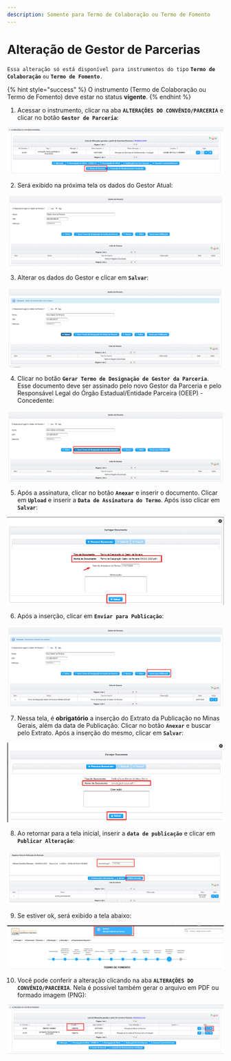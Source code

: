```yaml
---
description: Somente para Termo de Colaboração ou Termo de Fomento
---
```


# Alteração de Gestor de Parcerias

`Essa alteração só está disponível para instrumentos do tipo` **`Termo de Colaboração`** `ou` **`Termo de Fomento`**`.`

{% hint style="success" %}
O instrumento \(Termo de Colaboração ou Termo de Fomento\) deve estar no status **vigente**.
{% endhint %}

1. Acessar o instrumento, clicar na aba **`ALTERAÇÕES DO CONVÊNIO/PARCERIA`**  e clicar no botão **`Gestor de Parceria`**:

![](../../.gitbook/assets/image%20%28315%29.png)

2. Será exibido na próxima tela os dados do Gestor Atual:

![](../../.gitbook/assets/image%20%28303%29.png)

3. Alterar os dados do Gestor e clicar em **`Salvar`**:

![](../../.gitbook/assets/image%20%28316%29.png)

4. Clicar no botão **`Gerar Termo de Designação de Gestor da Parceria`**. Esse documento deve ser assinado pelo novo Gestor da Parceria e pelo Responsável Legal do Órgão Estadual/Entidade Parceira \(OEEP\) - Concedente:

![](../../.gitbook/assets/image%20%28306%29.png)

5. Após a assinatura, clicar no botão **`Anexar`** e inserir o documento. Clicar em **`Upload`** e inserir a **`Data de Assinatura do Termo`**. Após isso clicar em **`Salvar`**:

![](../../.gitbook/assets/image%20%28311%29.png)

6. Após a inserção, clicar em **`Enviar para Publicação`**:

![](../../.gitbook/assets/image%20%28321%29.png)

7. Nessa tela, é **obrigatório** a  inserção do Extrato da Publicação no Minas Gerais, além da data de Publicação. Clicar no botão **`Anexar`** e buscar pelo Extrato. Após a inserção do mesmo, clicar em **`Salvar`**:

![](../../.gitbook/assets/image%20%28310%29.png)

8. Ao retornar para a tela inicial, inserir a **`data de publicação`** e clicar em **`Publicar Alteração`**:

![](../../.gitbook/assets/image%20%28307%29.png)

9. Se estiver ok, será exibido a tela abaixo:

![](../../.gitbook/assets/image%20%28302%29.png)

10. Você pode conferir a alteração clicando na aba **`ALTERAÇÕES DO CONVÊNIO/PARCERIA`**. Nela é possível também gerar o arquivo em PDF ou formado imagem \(PNG\):

![](../../.gitbook/assets/image%20%28308%29.png)

